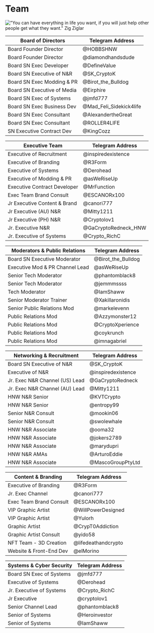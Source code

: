 # Team

!["You can have everything in life you want, if you will just help other people get what they want." Zig Ziglar](../.gitbook/assets/teamwork\_small.jpg)

| Board of Directors           | Telegram Address          |
| ---------------------------- | ------------------------- |
| Board Founder Director       | @HOBBSHNW                 |
| Board Founder Director       | @diamondhandsdude         |
| Board SN Exec Developer      | @DefineValue              |
| Board SN Executive of N\&R   | @SK\_CryptoK              |
| Board SN Exec Modding & PR   | @Birot\_the\_Bulldog      |
| Board SN Executive of Media  | @Eirphire                 |
| Board SN Exec of Systems     | @jmfd777                  |
| Board SN Exec Business Dev   | @Mad\_Feli\_Sidekick4life |
| Board SN Exec Consultant     | @AlexandertheGreat        |
| Board SN Exec Consultant     | @ROLLER4LIFE              |
| SN Executive Contract Dev    | @KingCozz                 |

| Executive Team                | Telegram Address      |
| ----------------------------- | --------------------- |
| Executive of Recruitment      | @inspiredexistence    |
| Executive of Branding         | @R3Form               |
| Executive of Systems          | @Derohead             |
| Executive of Modding & PR     | @asWeRiseUp           |
| Executive Contract Developer  | @MrFunction           |
| Exec Team Brand Consult       | @ESCANORx100          |
| Jr Executive Content & Brand  | @canori777            |
| Jr Executive (AU) N\&R        | @Mitty1211            |
| Jr Executive (PH) N\&R        | @Cryptolov1           |
| Jr. Executive N\&R            | @GaCryptoRedneck\_HNW |
| Jr. Executive of Systems      | @Crypto\_RichC        |

| Moderators & Public Relations    | Telegram Address     |
| -------------------------------- | -------------------- |
| Board SN Executive Moderator     | @Birot\_the\_Bulldog |
| Executive Mod & PR Channel Lead  | @asWeRiseUp          |
| Senior Tech Moderator            | @phantomblack8       |
| Senior Tech Moderator            | @jemmmssss           |
| Tech Moderator                   | @IamShaww            |
| Senior Moderator Trainer         | @Xakillaronidis      |
| Senior Public Relations Mod      | @markelevenn         |
| Public Relations Mod             | @Azzymonster12       |
| Public Relations Mod             | @CryptoXperience     |
| Public Relations Mod             | @coykrunch           |
| Public Relations Mod             | @imnagabriel         |

| Networking & Recruitment         | Telegram Address   |
| -------------------------------- | ------------------ |
| Board SN Executive of N\&R       | @SK\_CryptoK       |
| Executive of N\&R                | @inspiredexistence |
| Jr. Exec N\&R Channel (US) Lead  | @GaCryptoRedneck   |
| Jr. Exec N\&R Channel (AU) Lead  | @Mitty1211         |
| HNW N\&R Senior                  | @KVTCrypto         |
| HNW N\&R Senior                  | @entropy99         |
| Senior N\&R Consult              | @mookin06          |
| Senior N\&R Consult              | @swolewhale        |
| HNW N\&R Associate               | @ooma32            |
| HNW N\&R Associate               | @jokers2789        |
| HNW N\&R Associate               | @marydupri         |
| HNW N\&R AMAs                    | @ArturoEddie       |
| HNW N\&R Associate               | @MascoGroupPtyLtd  |

| Content & Branding       | Telegram Address    |
| ------------------------ | ------------------- |
| Executive of Branding    |  @R3Form            |
| Jr. Exec Channel         | @canori777          |
| Exec Team Brand Consult  | @ESCANORx100        |
| VIP Graphic Artist       | @WillPowerDesigned  |
| VIP Graphic Artist       | @Yulorh             |
| Graphic Artist           | @CrypT0Addiction    |
| Graphic Artist Consult   | @yido58             |
| NFT Team - 3D Creation   | @lifedeathandcrypto |
| Website & Front-End Dev  | @elMorino           |

| Systems & Cyber Security  | Telegram Address |
| ------------------------- | ---------------- |
| Board SN Exec of Systems  | @jmfd777         |
| Executive of Systems      | @Derohead        |
| Jr. Executive of Systems  | @Crypto\_RichC   |
| Jr Executive              | @cryptolov1      |
| Senior Channel Lead       | @phantomblack8   |
| Senior of Systems         | @Heroinvestor    |
| Senior of Systems         | @IamShaww        |
